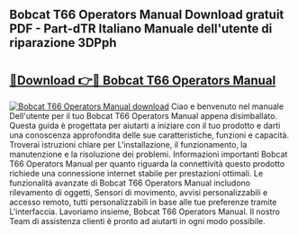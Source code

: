 ## Bobcat T66 Operators Manual Download gratuit PDF - Part-dTR Italiano Manuale dell'utente di riparazione 3DPph

# <h2><a href="http://dfepu95.blite.top/?on=Bobcat+T66+Operators+Manual">🔗Download 👉🔴 Bobcat T66 Operators Manual</a></h2>

[![Bobcat T66 Operators Manual download](https://i.imgur.com/lujVjoI.png)](http://dfepu95.blite.top/?on=Bobcat+T66+Operators+Manual)
Ciao e benvenuto nel manuale Dell'utente per il tuo Bobcat T66 Operators Manual appena disimballato. Questa guida è progettata per aiutarti a iniziare con il tuo prodotto e darti una conoscenza approfondita delle sue caratteristiche, funzioni e capacità. Troverai istruzioni chiare per L'installazione, il funzionamento, la manutenzione e la risoluzione dei problemi. Informazioni importanti Bobcat T66 Operators Manual per quanto riguarda la connettività questo prodotto richiede una connessione internet stabile per prestazioni ottimali. Le funzionalità avanzate di Bobcat T66 Operators Manual includono rilevamento di oggetti, Sensori di movimento, avvisi personalizzabili e accesso remoto, tutti personalizzabili in base alle tue preferenze tramite L'interfaccia. Lavoriamo insieme, Bobcat T66 Operators Manual. Il nostro Team di assistenza clienti è pronto ad aiutarti in ogni modo possibile.
